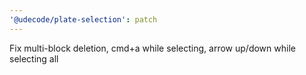 ```yaml
---
'@udecode/plate-selection': patch
---
```


Fix multi-block deletion, cmd+a while selecting, arrow up/down while selecting all
